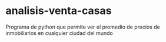 # analisis-venta-casas
Programa de python que permite ver el promedio de precios de inmobiliarios en cualquier ciudad del mundo
